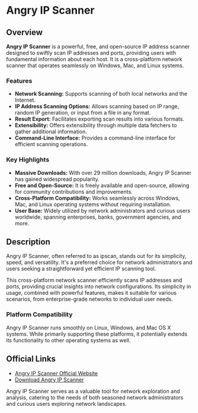 # Angry IP Scanner

## Overview

**Angry IP Scanner** is a powerful, free, and open-source IP address scanner designed to swiftly scan IP addresses and ports, providing users with fundamental information about each host. It is a cross-platform network scanner that operates seamlessly on Windows, Mac, and Linux systems.

### Features

- **Network Scanning:** Supports scanning of both local networks and the Internet.
- **IP Address Scanning Options:** Allows scanning based on IP range, random IP generation, or input from a file in any format.
- **Result Export:** Facilitates exporting scan results into various formats.
- **Extensibility:** Offers extensibility through multiple data fetchers to gather additional information.
- **Command-Line Interface:** Provides a command-line interface for efficient scanning operations.

### Key Highlights

- **Massive Downloads:** With over 29 million downloads, Angry IP Scanner has gained widespread popularity.
- **Free and Open-Source:** It is freely available and open-source, allowing for community contributions and improvements.
- **Cross-Platform Compatibility:** Works seamlessly across Windows, Mac, and Linux operating systems without requiring installation.
- **User Base:** Widely utilized by network administrators and curious users worldwide, spanning enterprises, banks, government agencies, and more.

## Description

Angry IP Scanner, often referred to as ipscan, stands out for its simplicity, speed, and versatility. It's a preferred choice for network administrators and users seeking a straightforward yet efficient IP scanning tool.

This cross-platform network scanner efficiently scans IP addresses and ports, providing crucial insights into network configurations. Its simplicity in usage, combined with powerful features, makes it suitable for various scenarios, from enterprise-grade networks to individual user needs.

### Platform Compatibility

Angry IP Scanner runs smoothly on Linux, Windows, and Mac OS X systems. While primarily supporting these platforms, it potentially extends its functionality to other operating systems as well.

## Official Links

- [Angry IP Scanner Official Website](https://angryip.org/)
- [Download Angry IP Scanner](https://angryip.org/download/#windows)

Angry IP Scanner serves as a valuable tool for network exploration and analysis, catering to the needs of both seasoned network administrators and curious users exploring network landscapes.


